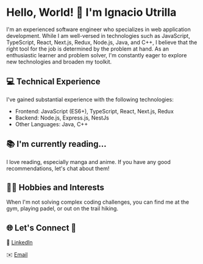 # Hello, World! 👋 I'm Ignacio Utrilla

I'm an experienced software engineer who specializes in web application development. While I am well-versed in technologies such as JavaScript, TypeScript, React, Next.js, Redux, Node.js, Java, and C++, I believe that the right tool for the job is determined by the problem at hand. As an enthusiastic learner and problem solver, I'm constantly eager to explore new technologies and broaden my toolkit.

## 💻 Technical Experience

I've gained substantial experience with the following technologies:

- Frontend: JavaScript (ES6+), TypeScript, React, Next.js, Redux
- Backend: Node.js, Express.js, NestJs
- Other Languages: Java, C++

## 📚 I'm currently reading...

I love reading, especially manga and anime. If you have any good recommendations, let's chat about them!

## 🏋️‍♂️ Hobbies and Interests

When I'm not solving complex coding challenges, you can find me at the gym, playing padel, or out on the trail hiking. 

## 🌐 Let's Connect 🤝

🔗 [LinkedIn](https://www.linkedin.com/in/ignacio-utrilla)

✉️ [Email](mailto:utrillamas@gmail.com)
